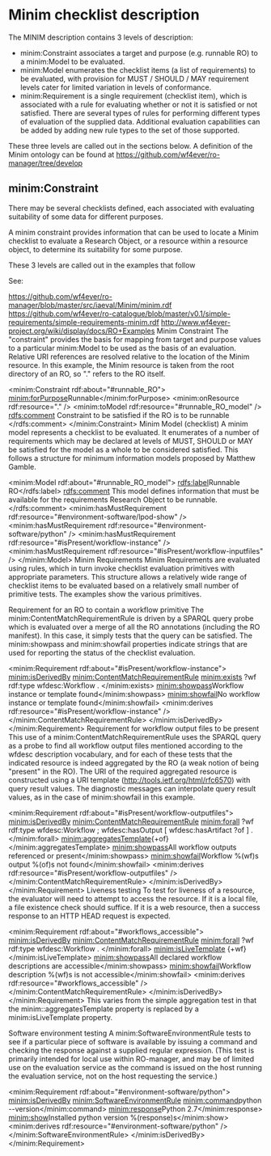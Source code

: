 # Minim checklist description

The MINIM description contains 3 levels of description:

* minim:Constraint associates a target and purpose (e.g. runnable RO) to a minim:Model
to be evaluated.
* minim:Model enumerates the checklist items (a list of requirements) to be evaluated, with provision for MUST / SHOULD / MAY requirement levels cater for limited variation in levels of conformance.
* minim:Requirement is a single requirement (checklist item), which is associated with a rule for evaluating whether or not it is satisfied or not satisfied.  There are several types of rules for performing different types of evaluation of the supplied data.  Additional evaluation capabilities can be added by adding new rule types to the set of those supported.

These three levels are called out in the sections below.
A definition of the Minim ontology can be found at https://github.com/wf4ever/ro-manager/tree/develop


## minim:Constraint

There may be several checklists defined, each associated with evaluating suitability of some data for different purposes.

A minim constraint provides information that can be used to locate a Minim checklist to evaluate a Research Object, or a resource within a resource object, to determine its suitability for some purpose.






These 3 levels are called out in the examples that follow

See:

https://github.com/wf4ever/ro-manager/blob/master/src/iaeval/Minim/minim.rdf
https://github.com/wf4ever/ro-catalogue/blob/master/v0.1/simple-requirements/simple-requirements-minim.rdf
http://www.wf4ever-project.org/wiki/display/docs/RO+Examples
Minim Constraint
The "constraint" provides the basis for mapping from target and purpose values to a particular minim:Model to be used as the basis of an evaluation. Relative URI references are resolved relative to the location of the Minim resource. In this example, the Minim resource is taken from the root directory of an RO, so "." refers to the RO itself.

  <minim:Constraint rdf:about="#runnable_RO">
    <minim:forPurpose>Runnable</minim:forPurpose>
    <minim:onResource rdf:resource="." />
    <minim:toModel rdf:resource="#runnable_RO_model" />
    <rdfs:comment>
      Constraint to be satisfied if the RO is to be runnable
    </rdfs:comment>
  </minim:Constraint>
Minim Model (checklist)
A minim model represents a checklist to be evaluated. It enumerates of a number of requirements which may be declared at levels of MUST, SHOULD or MAY be satisfied for the model as a whole to be considered satisfied. This follows a structure for minimum information models proposed by Matthew Gamble.

  <minim:Model rdf:about="#runnable_RO_model">
    <rdfs:label>Runnable RO</rdfs:label>
    <rdfs:comment>
      This model defines information that must be available for the 
      requirements Research Object to be runnable.
    </rdfs:comment>
    <minim:hasMustRequirement rdf:resource="#environment-software/lpod-show" />
    <minim:hasMustRequirement rdf:resource="#environment-software/python" />
    <minim:hasMustRequirement rdf:resource="#isPresent/workflow-instance" />
    <minim:hasMustRequirement rdf:resource="#isPresent/workflow-inputfiles" />
  </minim:Model>
Minim Requirements
Minim Requirements are evaluated using rules, which in turn invoke checklist evaluation primitives with appropriate parameters. This structure allows a relatively wide range of checklist items to be evaluated based on a relatively small number of primitive tests. The examples show the various primitives.

Requirement for an RO to contain a workflow primitive
The minim:ContentMatchRequirementRule is driven by a SPARQL query probe which is evaluated over a merge of all the RO annotations (including the RO manifest). In this case, it simply tests that the query can be satisfied. The minim:showpass and minim:showfail properties indicate strings that are used for reporting the status of the checklist evaluation.

  <!-- Workflow instance must be present -->
  <minim:Requirement rdf:about="#isPresent/workflow-instance">
    <minim:isDerivedBy>
      <minim:ContentMatchRequirementRule>
        <minim:exists>
          ?wf rdf:type wfdesc:Workflow .
        </minim:exists>
        <minim:showpass>Workflow instance or template found</minim:showpass>
        <minim:showfail>No workflow instance or template found</minim:showfail>
        <minim:derives rdf:resource="#isPresent/workflow-instance" />
      </minim:ContentMatchRequirementRule>
    </minim:isDerivedBy>
  </minim:Requirement>
Requirement for workflow output files to be present
This use of a minim:ContentMatchRequirementRule uses the SPARQL query as a probe to find all workflow output files mentioned according to the wfdesc description vocabulary, and for each of these tests that the indicated resource is indeed aggregated by the RO (a weak notion of being "present" in the RO). The URI of the required aggregated resource is constructed using a URI template (http://tools.ietf.org/html/rfc6570) with query result values. The diagnostic messages can interpolate query result values, as in the case of minim:showfail in this example.

  <!-- Workflow output files must be present -->
  <minim:Requirement rdf:about="#isPresent/workflow-outputfiles">
    <minim:isDerivedBy>
      <minim:ContentMatchRequirementRule>
        <minim:forall>
          ?wf rdf:type wfdesc:Workflow ;
              wfdesc:hasOutput [ wfdesc:hasArtifact ?of ] .
        </minim:forall>
        <minim:aggregatesTemplate>{+of}</minim:aggregatesTemplate>
        <minim:showpass>All workflow outputs referenced or present</minim:showpass>
        <minim:showfail>Workflow %(wf)s output %(of)s not found</minim:showfail>
        <minim:derives rdf:resource="#isPresent/workflow-outputfiles" />
      </minim:ContentMatchRequirementRule>
    </minim:isDerivedBy>
  </minim:Requirement>
Liveness testing
To test for liveness of a resource, the evaluator will need to attempt to access the resource. If it is a local file, a file existence check should suffice. If it is a web resource, then a success response to an HTTP HEAD request is expected.

  <!-- Workflow descriptions must be accessible (live) -->
  <minim:Requirement rdf:about="#workflows_accessible">
    <minim:isDerivedBy>
      <minim:ContentMatchRequirementRule>
        <minim:forall>
          ?wf rdf:type wfdesc:Workflow .
        </minim:forall>
        <minim:isLiveTemplate>
          {+wf}
        </minim:isLiveTemplate>
        <minim:showpass>All declared workflow descriptions are accessible</minim:showpass>
        <minim:showfail>Workflow description %(wf)s is not accessible</minim:showfail>
        <minim:derives rdf:resource="#workflows_accessible" />
      </minim:ContentMatchRequirementRule>
    </minim:isDerivedBy>
  </minim:Requirement>
This varies from the simple aggregation test in that the minim::aggregatesTemplate property is replaced by a minim:isLiveTemplate property.

Software environment testing
A minim:SoftwareEnvironmentRule tests to see if a particular piece of software is available by issuing a command and checking the response against a supplied regular expression. (This test is primarily intended for local use within RO-manager, and may be of limited use on the evaluation service as the command is issued on the host running the evaluation service, not on the host requesting the service.)

  <!-- Environment needs python -->
  <minim:Requirement rdf:about="#environment-software/python">
    <minim:isDerivedBy>
      <minim:SoftwareEnvironmentRule>
        <minim:command>python --version</minim:command>
        <minim:response>Python 2.7</minim:response>
        <minim:show>Installed python version %(response)s</minim:show>
        <minim:derives rdf:resource="#environment-software/python" />
      </minim:SoftwareEnvironmentRule>
    </minim:isDerivedBy>
  </minim:Requirement>
